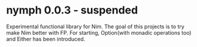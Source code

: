 # nymph 0.0.3 - suspended
Experimental functional library for Nim. The goal of this projects is to try make Nim better with FP. For starting, Option(with monadic operations too) and Either has been introduced.
